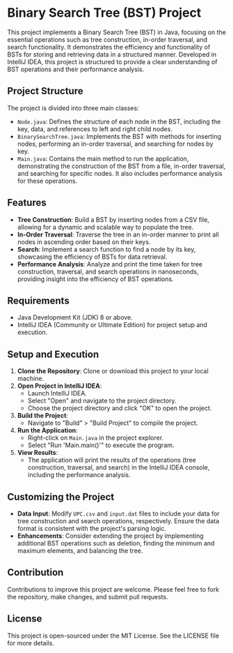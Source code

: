 # Binary Search Tree (BST) Project

This project implements a Binary Search Tree (BST) in Java, focusing on the essential operations such as tree construction, in-order traversal, and search functionality. It demonstrates the efficiency and functionality of BSTs for storing and retrieving data in a structured manner. Developed in IntelliJ IDEA, this project is structured to provide a clear understanding of BST operations and their performance analysis.

## Project Structure

The project is divided into three main classes:

- `Node.java`: Defines the structure of each node in the BST, including the key, data, and references to left and right child nodes.
- `BinarySearchTree.java`: Implements the BST with methods for inserting nodes, performing an in-order traversal, and searching for nodes by key.
- `Main.java`: Contains the main method to run the application, demonstrating the construction of the BST from a file, in-order traversal, and searching for specific nodes. It also includes performance analysis for these operations.

## Features

- **Tree Construction**: Build a BST by inserting nodes from a CSV file, allowing for a dynamic and scalable way to populate the tree.
- **In-Order Traversal**: Traverse the tree in an in-order manner to print all nodes in ascending order based on their keys.
- **Search**: Implement a search function to find a node by its key, showcasing the efficiency of BSTs for data retrieval.
- **Performance Analysis**: Analyze and print the time taken for tree construction, traversal, and search operations in nanoseconds, providing insight into the efficiency of BST operations.

## Requirements

- Java Development Kit (JDK) 8 or above.
- IntelliJ IDEA (Community or Ultimate Edition) for project setup and execution.

## Setup and Execution

1. **Clone the Repository**: Clone or download this project to your local machine.
2. **Open Project in IntelliJ IDEA**:
   - Launch IntelliJ IDEA.
   - Select "Open" and navigate to the project directory.
   - Choose the project directory and click "OK" to open the project.
3. **Build the Project**:
   - Navigate to "Build" > "Build Project" to compile the project.
4. **Run the Application**:
   - Right-click on `Main.java` in the project explorer.
   - Select "Run 'Main.main()'" to execute the program.
5. **View Results**:
   - The application will print the results of the operations (tree construction, traversal, and search) in the IntelliJ IDEA console, including the performance analysis.

## Customizing the Project

- **Data Input**: Modify `UPC.csv` and `input.dat` files to include your data for tree construction and search operations, respectively. Ensure the data format is consistent with the project's parsing logic.
- **Enhancements**: Consider extending the project by implementing additional BST operations such as deletion, finding the minimum and maximum elements, and balancing the tree.

## Contribution

Contributions to improve this project are welcome. Please feel free to fork the repository, make changes, and submit pull requests.

## License

This project is open-sourced under the MIT License. See the LICENSE file for more details.
